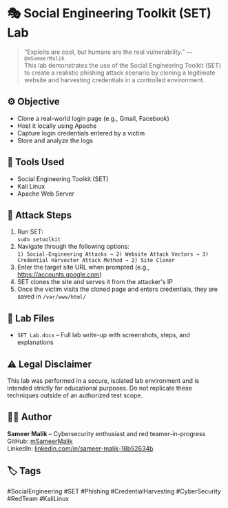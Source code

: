 # 🎭 Social Engineering Toolkit (SET) Lab  
> “Exploits are cool, but humans are the real vulnerability.” — `@mSameerMalik`  
This lab demonstrates the use of the Social Engineering Toolkit (SET) to create a realistic phishing attack scenario by cloning a legitimate website and harvesting credentials in a controlled environment.

## ⚙️ Objective  
- Clone a real-world login page (e.g., Gmail, Facebook)  
- Host it locally using Apache  
- Capture login credentials entered by a victim  
- Store and analyze the logs

## 🧪 Tools Used  
- Social Engineering Toolkit (SET)  
- Kali Linux  
- Apache Web Server

## 🚀 Attack Steps  
1. Run SET:  
   `sudo setoolkit`  
2. Navigate through the following options:  
   `1) Social-Engineering Attacks → 2) Website Attack Vectors → 3) Credential Harvester Attack Method → 2) Site Cloner`  
3. Enter the target site URL when prompted (e.g., https://accounts.google.com)  
4. SET clones the site and serves it from the attacker's IP  
5. Once the victim visits the cloned page and enters credentials, they are saved in `/var/www/html/`

## 📂 Lab Files  
- `SET Lab.docx` – Full lab write-up with screenshots, steps, and explanations

## ⚠️ Legal Disclaimer  
This lab was performed in a secure, isolated lab environment and is intended strictly for educational purposes. Do not replicate these techniques outside of an authorized test scope.

## 👨‍💻 Author  
**Sameer Malik** – Cybersecurity enthusiast and red teamer-in-progress  
GitHub: [mSameerMalik](https://github.com/mSameerMalik)  
LinkedIn: [linkedin.com/in/sameer-malik-18b52634b](https://www.linkedin.com/in/sameer-malik-18b52634b/)

## 🏷️ Tags  
#SocialEngineering #SET #Phishing #CredentialHarvesting #CyberSecurity #RedTeam #KaliLinux

